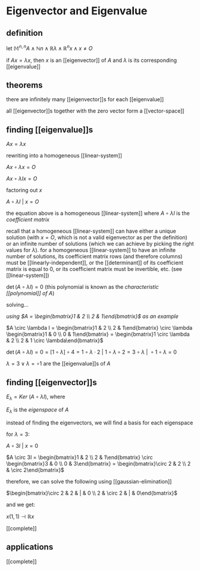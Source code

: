# Eigenvector and Eigenvalue

## definition

let $\mathbb M^{n, n} A \land \mathbb N n \land \mathbb R \lambda \land \mathbb R^n x \land x \ne O$

if $Ax = \lambda x$, then $x$ is an [[eigenvector]] of $A$ and $\lambda$ is its corresponding [[eigenvalue]]

## theorems

there are infinitely many [[eigenvector]]s for each [[eigenvalue]]

all [[eigenvector]]s together with the zero vector form a [[vector-space]]

## finding [[eigenvalue]]s

$Ax = \lambda x$

rewriting into a homogeneous [[linear-system]]

$Ax \circ \lambda x = O$

$Ax \circ \lambda I x = O$

factoring out $x$

$A \circ \lambda I\ |\ x = O$

the equation above is a homogeneous [[linear-system]] where $A \circ \lambda I$ is the _coefficient matrix_

recall that a homogeneous [[linear-system]] can have either a unique solution (with $x = O$, which is not a valid eigenvector as per the definition) or an infinite number of solutions (which we can achieve by picking the right values for $\lambda$). for a homogeneous [[linear-system]] to have an infinite number of solutions, its coefficient matrix rows (and therefore columns) must be [[linearly-independent]], or the [[determinant]] of its coefficient matrix is equal to $0$, or its coefficient matrix must be invertible, etc. (see [[linear-system]])

$\det (A \circ \lambda I) = 0$ (this polynomial is known as the _characteristic [[polynomial]] of $A$_)

solving...

_using $A = \begin{bmatrix}1 & 2 \\ 2 & 1\end{bmatrix}$ as an example_

$A \circ \lambda I = \begin{bmatrix}1 & 2 \\ 2 & 1\end{bmatrix} \circ \lambda \begin{bmatrix}1 & 0 \\ 0 & 1\end{bmatrix} = \begin{bmatrix}1 \circ \lambda & 2 \\ 2 & 1 \circ \lambda\end{bmatrix}$

$\det (A \circ \lambda I) = 0 = [1 \circ \lambda] \circ 4 = 1 \circ \lambda \cdot 2\ |\ 1 \circ \lambda \circ 2 = 3 \circ \lambda\ |\ \circ 1 \circ \lambda = 0$

$\lambda = 3 \lor \lambda = \circ 1$ are the [[eigenvalue]]s of $A$

## finding [[eigenvector]]s

$E_\lambda = Ker\ (A \circ \lambda I)$, where

$E_\lambda$ is the _eigenspace_ of $A$

instead of finding the eigenvectors, we will find a basis for each eigenspace

for $\lambda = 3$:

$A \circ 3I\ |\ x = 0$

$A \circ 3I = \begin{bmatrix}1 & 2 \\ 2 & 1\end{bmatrix} \circ \begin{bmatrix}3 & 0 \\ 0 & 3\end{bmatrix} = \begin{bmatrix}\circ 2 & 2 \\ 2 & \circ 2\end{bmatrix}$

therefore, we can solve the following using [[gaussian-elimination]]

$\begin{bmatrix}\circ 2 & 2 & | & 0 \\ 2 & \circ 2 & | & 0\end{bmatrix}$

and we get:

$x(1, 1) \dashv \mathbb R x$

[[complete]]

## applications

[[complete]]
